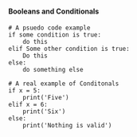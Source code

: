 #### Booleans and Conditionals
```Python3
# A psuedo code example
if some condition is true:
    do this
elif Some other condition is true:
    Do this
else:
    do something else

```

```Python3
# A real example of Conditonals
if x = 5:
    print('Five')
elif x = 6:
    print('Six')
else:
    print('Nothing is valid')
```